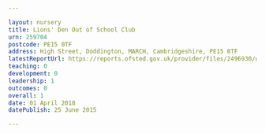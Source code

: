```yaml
---

layout: nursery
title: Lions' Den Out of School Club
urn: 259704
postcode: PE15 0TF
address: High Street, Doddington, MARCH, Cambridgeshire, PE15 0TF
latestReportUrl: https://reports.ofsted.gov.uk/provider/files/2496930/urn/259704.pdf
teaching: 0
development: 0
leadership: 1
outcomes: 0
overall: 1
date: 01 April 2018 
datePublish: 25 June 2015

---
```

